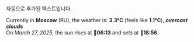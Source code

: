 
자동으로 추가된 텍스트입니다.

<!--START_SECTION:weather:moscow-->
Currently in **Moscow** (RU), the weather is: **3.3°C** (feels like **1.1°C**), ***overcast clouds***<br/>
On *March 27, 2025*, the *sun rises* at 🌅**06:13** and *sets* at 🌇**18:56**.
<!--END_SECTION:weather-->
